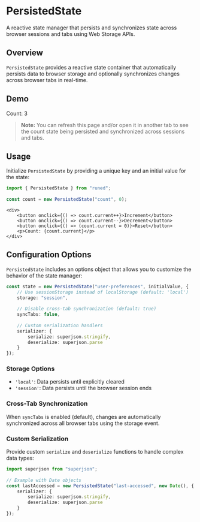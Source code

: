 # PersistedState
A reactive state manager that persists and synchronizes state across browser sessions and tabs using Web Storage APIs.

## Overview

`PersistedState` provides a reactive state container that automatically persists data to browser storage and optionally synchronizes changes across browser tabs in real-time.

## Demo
Count: 3

> **Note:** You can refresh this page and/or open it in another tab to see the count state being persisted and synchronized across sessions and tabs.

## Usage

Initialize `PersistedState` by providing a unique key and an initial value for the state:

```ts
import { PersistedState } from "runed";
 
const count = new PersistedState("count", 0);
```

```svelte
<div>
	<button onclick={() => count.current++}>Increment</button>
	<button onclick={() => count.current--}>Decrement</button>
	<button onclick={() => (count.current = 0)}>Reset</button>
	<p>Count: {count.current}</p>
</div>
```

## Configuration Options

`PersistedState` includes an options object that allows you to customize the behavior of the state manager:

```ts
const state = new PersistedState("user-preferences", initialValue, {
	// Use sessionStorage instead of localStorage (default: 'local')
	storage: "session",
 
	// Disable cross-tab synchronization (default: true)
	syncTabs: false,
 
	// Custom serialization handlers
	serializer: {
		serialize: superjson.stringify,
		deserialize: superjson.parse
	}
});
```

### Storage Options

- `'local'`: Data persists until explicitly cleared
- `'session'`: Data persists until the browser session ends

### Cross-Tab Synchronization

When `syncTabs` is enabled (default), changes are automatically synchronized across all browser tabs using the storage event.

### Custom Serialization

Provide custom `serialize` and `deserialize` functions to handle complex data types:

```ts
import superjson from "superjson";
 
// Example with Date objects
const lastAccessed = new PersistedState("last-accessed", new Date(), {
	serializer: {
		serialize: superjson.stringify,
		deserialize: superjson.parse
	}
});
```